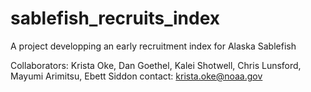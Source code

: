 # sablefish_recruits_index

A project developping an early recruitment index for Alaska Sablefish

Collaborators: Krista Oke, Dan Goethel, Kalei Shotwell, Chris Lunsford, Mayumi Arimitsu, Ebett Siddon
contact: krista.oke@noaa.gov
